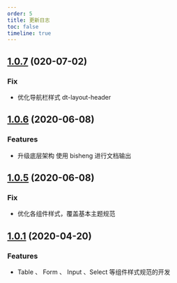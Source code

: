 ```yaml
---
order: 5
title: 更新日志
toc: false
timeline: true
---
```


## [1.0.7](http://gitlab.prod.dtstack.cn/dt-insight-front/infrastructure/ant-design-dtinsight-theme/tree/v1.0.7) (020-07-02)

### Fix

* 优化导航栏样式 dt-layout-header

## [1.0.6](http://gitlab.prod.dtstack.cn/dt-insight-front/infrastructure/ant-design-dtinsight-theme/tree/v1.0.6) (2020-06-08)

### Features

* 升级底层架构 使用 bisheng 进行文档输出

## [1.0.5](http://gitlab.prod.dtstack.cn/dt-insight-front/infrastructure/ant-design-dtinsight-theme/tree/v1.0.5) (2020-06-08)

### Fix

* 优化各组件样式，覆盖基本主题规范

## [1.0.1](http://gitlab.prod.dtstack.cn/dt-insight-front/infrastructure/ant-design-dtinsight-theme/tree/v1.0.1) (2020-04-20)

### Features

* Table 、 Form 、 Input 、Select 等组件样式规范的开发
